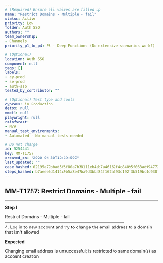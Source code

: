 ```yaml
---
# (Required) Ensure all values are filled up
name: "Restrict Domains - Multiple - fail"
status: Active
priority: Low
folder: Auth SSO
authors: ""
team_ownership:
- Channels
priority_p1_to_p4: P3 - Deep Functions (Do extensive scenarios work?)

# (Optional)
location: Auth SSO
component: null
tags: []
labels:
- cy-prod
- se-prod
- auth-sso
tested_by_contributor: ""

# (Optional) Test type and tools
cypress: in Production
detox: null
mmctl: null
playwright: null
rainforest:
- N/A
manual_test_environments:
- Automated - No manual tests needed

# Do not change
id: 5254441
key: MM-T1757
created_on: "2020-04-30T12:39:50Z"
last_updated: ""
case_hashed: 02195a79bbad5f5f80a7b38111eb4eb7a46162f4c84095f063ad9947725dbec85a0052f4120cbbf5f6299bf5fc48a860
steps_hashed: b7aeee6d1414c9b5a8e47ba9d3bba84f162a293c192f3b519bc4c938f3d7159828806f513465a508e881d13763a55e5f
---
```


<!-- (Auto-generated) Based on frontmatter's "key" and "name" -->

## MM-T1757: Restrict Domains - Multiple - fail

---

**Step 1**

Restrict Domains - Multiple - fail\
————————————————————————————\
4\. Log in to new account and try to change the email address to a domain that isn't allowed

**Expected**

Changing email address is unsuccessful; is restricted to same domain(s) as account creation

